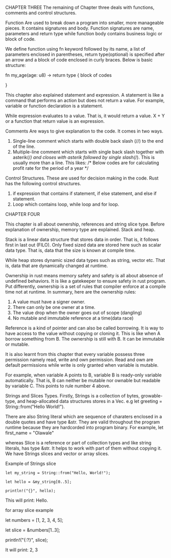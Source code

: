 
CHAPTER THREE
The remaining of Chapter three deals with functions, comments and control structures.

Function
Are used to break down a program into smaller, more manageable pieces. It contains signatures and body. Function signatures are name, parameters and return type while function body contains business logic or block of code.

We define function using fn keyword followed by its name, a list of parameters enclosed in parentheses, return type(optional) is specified after an arrow and a block of code enclosed in curly braces. Below is basic structure:

fn my_age(age: u8) -> return type {
    block of codes
    
}

This chapter also explained statement and expression. A statement is like a command that performs an action but does not return a value. For example, variable or function declaration is a statement.

While expression evaluates to a value. That is, it would return a value. X + Y  or a function that return value is an expression.

Comments
Are ways to give explanation to the code. It comes in two ways.
1. Single-line comment which starts with double back slash (//) to the end of the line.
2. Muitiple-line comment which starts with single back slash together with asterik(/*) and closes with asterik followed by single slash(*/). This is usually more than a line.
This likes:
/* Below codes are
for calculating profit rate
for the period of a year
*/

Control Structures.
These are used for decision making in the code. Rust has the following control structures.
1. if expression that contains if statement, if else statement, and else if statement.
2. Loop which contains loop, while loop and for loop.

CHAPTER FOUR

This chapter is all about ownership, references and string slice type. Before explanation of ownership, memory type are explained. Stack and heap.

Stack is a linear data structure that stores data in order. That is, it follows first in last out (FILO). Only fixed sized data are stored here such as scalar data type. That is, data that the size is known at compile time.

While heap stores dynamic sized data types such as string, vector etc. That is, data that are dynamically changed at runtime.

Ownership in rust means memory safety and safety is all about absence of undefined behaviors. It is like a gatekeeper to ensure safety in rust program. Put differently, ownership is a set of rules that compiler enforce at a compile time not at runtime. In summary, here are the ownership rules:
1. A value must have a signer owner.
2. There can only be one owner at a time.
3. The value drop when the owner goes out of scope (dangling)
4. No mutable and immutable reference at a time(data race)

Reference is a kind of pointer and can also be called borrowing. It is way to have access to the value without copying or cloning it. This is like when A borrow something from B. The ownership is still with B.  It can be immutable or mutable.

It is also learnt from this chapter that every variable possess three permission namely read, write and own permission. Read and own are default permissions while write is only granted when variable is mutable.

For example, when variable A points to B, variable B is ready-only variable automatically. That is, B can neither be mutable nor ownable but readable by variable C. This points to rule number 4 above.


Strings and Slices Types. 
Firstly, Strings is a collection of bytes, growable-type, and heap-allocated data structures stores in a Vec<u8>. 
e.g let greeting = String::from("Hello World!").

There are also String literal which are sequence of charaters enclosed in a double quotes and have type &str. They are valid throughout the program runtime because they are hardcorded into program binary. For example,
let first_name = "Olawale"

whereas Slice is a reference or part of collection types and like string literals, has type &str. It helps to work with part of them without copying it. 
We have Strings slices and vector or array slices.

Example of Strings slice

    let my_string = String::from("Hello, World!");
 
    let hello = &my_string[0..5];

    println!("{}", hello);

This will print: Hello.


for array slice example

let numbers = [1, 2, 3, 4, 5];
 
let slice = &numbers[1..3];

println!("{:?}", slice);

It will print: 2, 3

